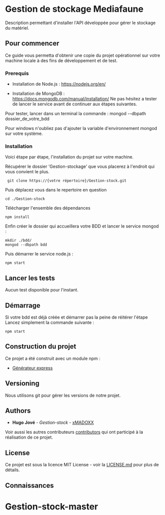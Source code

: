 # Gestion de stockage Mediafaune

Description permettant d'installer l'API développée pour gérer le stockage du matériel.

## Pour commencer

Ce guide vous permetta d'obtenir une copie du projet opérationnel sur votre machine locale à des fins de développement et de test.

### Prerequis

- Installation de Node.js : https://nodejs.org/en/

- Installation de MongoDB : https://docs.mongodb.com/manual/installation/
Ne pas hésitez a tester de lancer le service avant de continuer aux étapes suivantes.

Pour tester, lancer dans un terminal la commande : mongod --dbpath dossier_de_votre_bdd

Pour windows n'oubliez pas d'ajouter la variable d'environnement mongod sur votre système.

### Installation

Voici étape par étape, l'installation du projet sur votre machine.

Récupérer le dossier 'Gestion-stockage' que vous placerez à l'endroit qui vous convient le plus.

```
 git clone https://{votre répertoire}/Gestion-stock.git
```

Puis déplacez vous dans le repertoire en question

```
cd ./Gestion-stock
```

Télécharger l'ensemble des dépendances

```
npm install
```

Enfin créer le dossier qui accueillera votre BDD et lancer le service mongod : 

```
mkdir ./bdd/
mongod --dbpath bdd
```

Puis démarrer le service node.js : 

```
npm start
```

## Lancer les tests

Aucun test disponible pour l'instant.

## Démarrage

Si votre bdd est déjà créée et démarrer pas la peine de réitérer l'étape
Lancez simplement la commande suivante : 

```
npm start
```

## Construction du projet

Ce projet a été construit avec un module npm : 
* [Générateur express](https://www.npmjs.com/package/express-generator)

## Versioning

Nous utilisons git pour gérer les versions de notre projet.

## Authors

* **Hugo Jové** - *Gestion-stock* - [xMADOXX](https://github.com/xMADOXX)

Voir aussi les autres contributeurs [contributors](https://github.com/xMADOXX/Gestion-stock/contributors) qui ont participé à la réalisation de ce projet.

## License

Ce projet est sous la licence MIT License - voir la [LICENSE.md](LICENSE.md) pour plus de détails.

## Connaissances

# Gestion-stock-master
